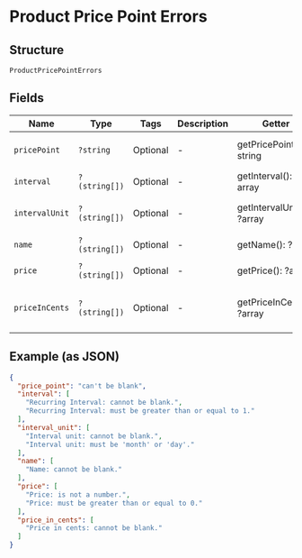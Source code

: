 
# Product Price Point Errors

## Structure

`ProductPricePointErrors`

## Fields

| Name | Type | Tags | Description | Getter | Setter |
|  --- | --- | --- | --- | --- | --- |
| `pricePoint` | `?string` | Optional | - | getPricePoint(): ?string | setPricePoint(?string pricePoint): void |
| `interval` | `?(string[])` | Optional | - | getInterval(): ?array | setInterval(?array interval): void |
| `intervalUnit` | `?(string[])` | Optional | - | getIntervalUnit(): ?array | setIntervalUnit(?array intervalUnit): void |
| `name` | `?(string[])` | Optional | - | getName(): ?array | setName(?array name): void |
| `price` | `?(string[])` | Optional | - | getPrice(): ?array | setPrice(?array price): void |
| `priceInCents` | `?(string[])` | Optional | - | getPriceInCents(): ?array | setPriceInCents(?array priceInCents): void |

## Example (as JSON)

```json
{
  "price_point": "can't be blank",
  "interval": [
    "Recurring Interval: cannot be blank.",
    "Recurring Interval: must be greater than or equal to 1."
  ],
  "interval_unit": [
    "Interval unit: cannot be blank.",
    "Interval unit: must be 'month' or 'day'."
  ],
  "name": [
    "Name: cannot be blank."
  ],
  "price": [
    "Price: is not a number.",
    "Price: must be greater than or equal to 0."
  ],
  "price_in_cents": [
    "Price in cents: cannot be blank."
  ]
}
```

